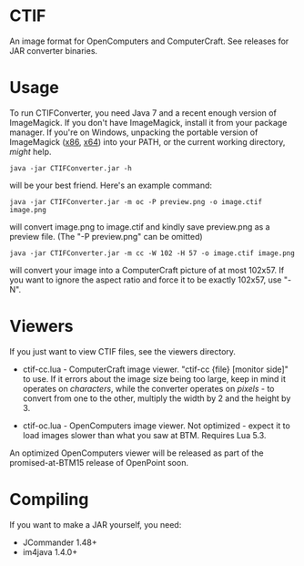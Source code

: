 # CTIF

An image format for OpenComputers and ComputerCraft. See releases for JAR converter binaries.

# Usage

To run CTIFConverter, you need Java 7 and a recent enough version of ImageMagick. If you don't have ImageMagick, install it from your package manager. If you're on 
Windows, unpacking the portable version of ImageMagick ([x86](http://www.imagemagick.org/download/binaries/ImageMagick-6.9.3-7-portable-Q16-x86.zip), 
[x64](http://www.imagemagick.org/download/binaries/ImageMagick-6.9.3-7-portable-Q16-x64.zip)) into your PATH, or the current working directory, *might* help.

    java -jar CTIFConverter.jar -h

will be your best friend. Here's an example command:

    java -jar CTIFConverter.jar -m oc -P preview.png -o image.ctif image.png

will convert image.png to image.ctif and kindly save preview.png as a preview file. (The "-P preview.png" can be omitted)

    java -jar CTIFConverter.jar -m cc -W 102 -H 57 -o image.ctif image.png

will convert your image into a ComputerCraft picture of at most 102x57. If you want to ignore the aspect ratio and force it to be 
exactly 102x57, use "-N".

# Viewers

If you just want to view CTIF files, see the viewers directory.

* ctif-cc.lua - ComputerCraft image viewer. "ctif-cc {file} [monitor side]" to use. If it errors about the image size being too 
large, keep in mind it operates on *characters*, while the converter operates on *pixels* - to convert from one to the other, 
multiply the width by 2 and the height by 3.

* ctif-oc.lua - OpenComputers image viewer. Not optimized - expect it to load images slower than what you saw at BTM. Requires Lua 5.3.

An optimized OpenComputers viewer will be released as part of the promised-at-BTM15 release of OpenPoint soon.

# Compiling

If you want to make a JAR yourself, you need:

* JCommander 1.48+
* im4java 1.4.0+
